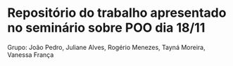# Repositório do trabalho apresentado no seminário sobre POO dia 18/11
Grupo:  João Pedro,
        Juliane Alves,
        Rogério Menezes,
        Tayná Moreira,
        Vanessa França
